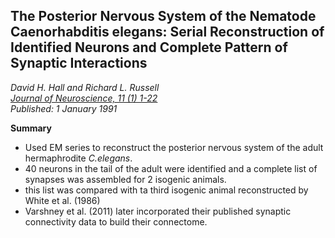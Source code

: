 ## The Posterior Nervous System of the Nematode Caenorhabditis elegans: Serial Reconstruction of Identified Neurons and Complete Pattern of Synaptic Interactions
_David H. Hall and Richard L. Russell_ <br>
*[Journal of Neuroscience, 11 (1) 1-22](https://www.jneurosci.org/content/11/1/1) <br>Published:  1 January 1991* 

**Summary**
 
- Used EM series to reconstruct the posterior nervous system of the adult hermaphrodite _C.elegans_.
- 40 neurons in the tail of the adult were identified and a complete list of synapses was assembled for 2 isogenic animals.
- this list was compared with ta third isogenic animal reconstructed by White et al. (1986)
- Varshney et al. (2011) later incorporated their published synaptic connectivity data to build their connectome.